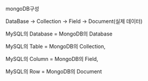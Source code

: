 
mongoDB구성

DataBase -> Collection -> Field -> Document(실제 데이터)

MySQL의 Database = MongoDB의 Database

MySQL의 Table = MongoDB의 Collection,

MySQL의 Column = MongoDB의 Field,

MySQL의 Row = MongoDB의 Document

